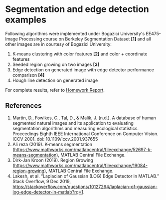 # Segmentation and edge detection examples

Following algorithms were implemented under Bogazici University's EE475-Image Processing course on Berkeley Segmentation Dataset **[1]** and all other images are in courtesy of Bogazici University:

1. K-means clustering with color features **[2]** and color + coordinate features
2. Seeded region growing on two images **[3]**
3. Edge detection on generated image with edge detector performance comparison **[4]**
4. Hough line detection on generated image

For complete results, refer to [Homework Report](https://github.com/mburakbozbey/segmentation-and-edge-detection/blob/master/Report_MelikBurakBozbey.pdf).

## References

1. Martin, D., Fowlkes, C., Tal, D., & Malik, J. (n.d.). A database of human segmented natural images and its application to evaluating segmentation algorithms and measuring ecological statistics. Proceedings Eighth IEEE International Conference on Computer Vision. ICCV 2001. doi: 10.1109/iccv.2001.937655
2. Ali reza (2019). K-means segmentation (https://www.mathworks.com/matlabcentral/fileexchange/52697-k-means-segmentation), MATLAB Central File Exchange.
3. Dirk-Jan Kroon (2019). Region Growing (https://www.mathworks.com/matlabcentral/fileexchange/19084-region-growing), MATLAB Central File Exchange.
4. Lakesh, et al. “Laplacian of Gaussian (LOG) Edge Detector in MATLAB.” Stack Overflow, 9 Dec 2019, https://stackoverflow.com/questions/10127264/laplacian-of-gaussian-log-edge-detector-in-matlab?rq=1.
